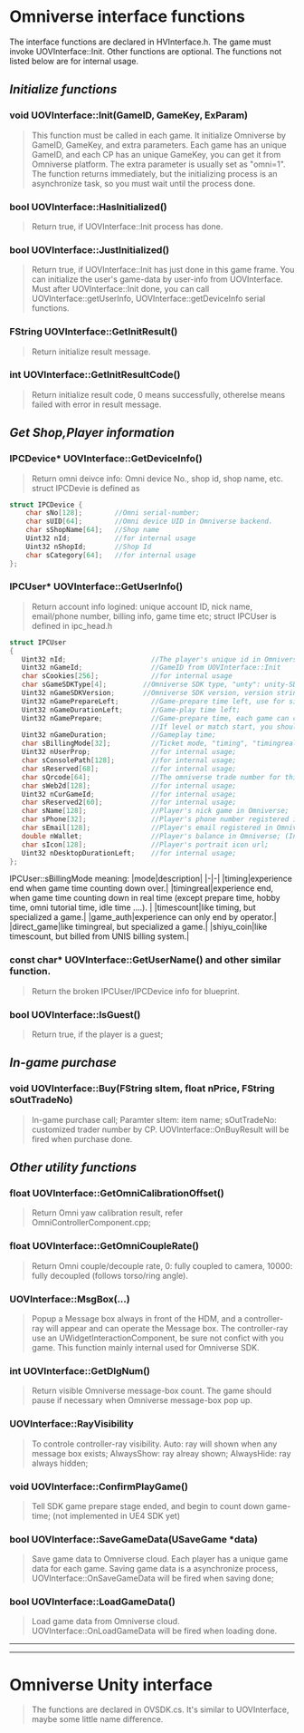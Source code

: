 ﻿# **Omniverse interface functions** #
The interface functions are declared in HVInterface.h. The game must invoke UOVInterface::Init. Other functions are optional. The functions not listed below are for internal usage. 
## *Initialize functions*
### void UOVInterface::Init(GameID, GameKey, ExParam)
>This function must be called in each game. It initialize Omniverse by GameID, GameKey, and extra parameters. Each game has an unique GameID, and each CP has an unique GameKey, 
you can get it from Omniverse platform. The extra parameter is usually set as "omni=1". The function returns immediately, but the initializing process  is an asynchronize task, so you must wait until the process done.
### bool UOVInterface::HasInitialized()
>Return true, if UOVInterface::Init process has done. 
### bool UOVInterface::JustInitialized()
>Return true, if UOVInterface::Init has just done in this game frame. You can initialize the user's game-data by user-info from UOVInterface.
Must after UOVInterface::Init done, you can call UOVInterface::getUserInfo, UOVInterface::getDeviceInfo serial functions.
### FString UOVInterface::GetInitResult()
>Return initialize result message.
### int UOVInterface::GetInitResultCode()
>Return initialize result code, 0 means successfully, otherelse means failed with error in result message.
## *Get Shop,Player information*
### IPCDevice* UOVInterface::GetDeviceInfo()
>Return omni deivce info: Omni device No., shop id, shop name, etc. struct IPCDevie is defined as
```C++
struct IPCDevice {
	char sNo[128];        //Omni serial-number;
	char sUID[64];        //Omni device UID in Omniverse backend.
	char sShopName[64];   //Shop name
	Uint32 nId;           //for internal usage
	Uint32 nShopId;	      //Shop Id
	char sCategory[64];   //for internal usage
};
```
### IPCUser* UOVInterface::GetUserInfo()
>Return account info logined: unique account ID, nick name, email/phone number, billing info, game time etc;
struct IPCUser is defined in ipc_head.h

```C++
struct IPCUser 
{
   Uint32 nId;                     //The player's unique id in Omniverse; 
   Uint32 nGameId;                 //GameID from UOVInterface::Init 
   char sCookies[256];             //for internal usage 
   char sGameSDKType[4];         //Omniverse SDK type, "unty": unity-SDK, "ue4x": UE4-SDK;
   Uint32 nGameSDKVersion;       //Omniverse SDK version, version string 0xAAAA.0xBB.0xCC, format as uint32 0xAAAABBCC;
   Uint32 nGamePrepareLeft;        //Game-prepare time left, use for single game ticket mode;
   Uint32 nGameDurationLeft;       //Game-play time left;
   Uint32 nGamePrepare;            //Game-prepare time, each game can config its own prepare time. The time is used to choose level, match game, but the duration is limited.
                                   //If level or match start, you should call OVSDK.ConfirmPlayGame() to tell SDK countdown game-time now.
   Uint32 nGameDuration;           //Gameplay time;
   char sBillingMode[32];          //Ticket mode, "timing", "timingreal", "direct_game", "shiyu_coin", "game_auth", "timescount";
   Uint32 nUserProp;               //for internal usage;
   char sConsolePath[128];         //for internal usage;
   char sReserved[68];             //for internal usage;
   char sQrcode[64];               //The omniverse trade number for this game ticket;
   char sWeb2d[128];               //for internal usage;
   Uint32 nCurGameId;              //for internal usage;
   char sReserved2[60];            //for internal usage; 
   char sName[128];                //Player's nick game in Omniverse;
   char sPhone[32];                //Player's phone number registered in Omniverse; (maybe masked, some character replaced by '*' for privacy)
   char sEmail[128];               //Player's email registered in Omniverse; (maybe masked)
   double nWallet;                 //Player's balance in Omniverse; (In-game purchase costs this balance)
   char sIcon[128];                //Player's portrait icon url;
   Uint32 nDesktopDurationLeft;    //for internal usage; 
};
```
IPCUser::sBillingMode meaning:
|mode|description|
|-|-|
|timing|experience end when game time counting down over.|
|timingreal|experience end, when game time counting down in real time (except prepare time, hobby time, omni tutorial time, idle time ….). |
|timescount|like timing, but specialized a game.|
|game_auth|experience can only end by operator.|
|direct_game|like timingreal, but specialized a game.|
|shiyu_coin|like timescount, but billed from UNIS billing system.|

### const char* UOVInterface::GetUserName() and other similar function.
>Return the broken IPCUser/IPCDevice info for blueprint.
### bool UOVInterface::IsGuest()
>Return true, if the player is a guest; 
## *In-game purchase*
### void UOVInterface::Buy(FString sItem, float nPrice, FString sOutTradeNo)
> In-game purchase call; Paramter sItem: item name; sOutTradeNo: customized trader number by CP. UOVInterface::OnBuyResult will be fired when purchase done.
## *Other utility functions*
### float UOVInterface::GetOmniCalibrationOffset()
> Return Omni yaw calibration result, refer OmniControllerComponent.cpp;
### float UOVInterface::GetOmniCoupleRate()
> Return Omni couple/decouple rate, 0: fully coupled to camera, 10000: fully decoupled (follows torso/ring angle).
### UOVInterface::MsgBox(...)
> Popup a Message box always in front of the HDM, and a controller-ray will appear and can operate the Message box. The controller-ray use an UWidgetInteractionComponent, be sure not confict with you game.
This function mainly internal used for Omniverse SDK.
### int UOVInterface::GetDlgNum()
> Return visible Omniverse message-box count. The game should pause if necessary when Omniverse message-box pop up.
### UOVInterface::RayVisibility
> To controle controller-ray visibility. Auto: ray will shown when any message box exists; AlwaysShow: ray alreay shown; AlwaysHide: ray always hidden;
### void UOVInterface::ConfirmPlayGame()
> Tell SDK game prepare stage ended, and begin to count down game-time; (not implemented in UE4 SDK yet)
###	bool UOVInterface::SaveGameData(USaveGame *data)
> Save game data to Omniverse cloud. Each player has a unique game data for each game. Saving game data is a asynchronize process, UOVInterface::OnSaveGameData will be fired when saving done;
### bool UOVInterface::LoadGameData()
> Load game data from Omniverse cloud. UOVInterface::OnLoadGameData will be fired when loading done.
**********************************************************************
**********************************************************************
# **Omniverse Unity interface** #
> The functions are declared in OVSDK.cs. It's similar to UOVInterface, maybe some little name difference.

 
    